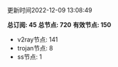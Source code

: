 更新时间2022-12-09 13:08:49

**总订阅: 45**
**总节点: 720**
**有效节点: 150**
- v2ray节点: 141
- trojan节点: 8
- ss节点: 1
